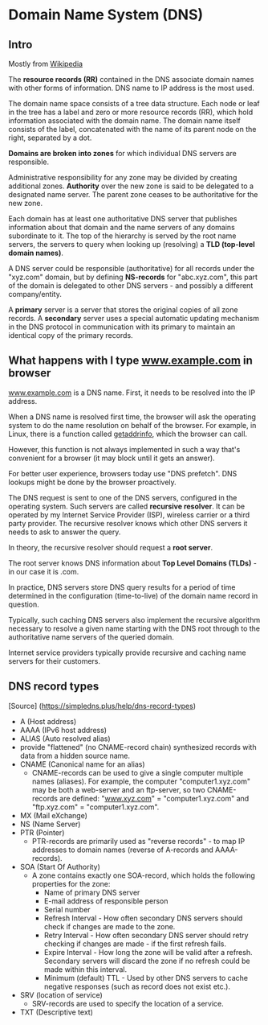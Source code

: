 # Domain Name System (DNS)

## Intro

Mostly from [Wikipedia](https://en.wikipedia.org/wiki/Domain_Name_System)

The **resource records (RR)** contained in the DNS associate domain names with other forms of information. DNS name to IP address is the most used.

The domain name space consists of a tree data structure. Each node or leaf in the tree has a label and zero or more resource records (RR), which hold information associated with the domain name. The domain name itself consists of the label, concatenated with the name of its parent node on the right, separated by a dot.

**Domains are broken into zones** for which individual DNS servers are responsible.

Administrative responsibility for any zone may be divided by creating additional zones. **Authority** over the new zone is said to be delegated to a designated name server. The parent zone ceases to be authoritative for the new zone.

Each domain has at least one authoritative DNS server that publishes information about that domain and the name servers of any domains subordinate to it. The top of the hierarchy is served by the root name servers, the servers to query when looking up (resolving) a **TLD (top-level domain names)**.

A DNS server could be responsible (authoritative) for all records under the "xyz.com" domain, but by defining **NS-records** for "abc.xyz.com", this part of the domain is delegated to other DNS servers - and possibly a different company/entity.

A **primary** server is a server that stores the original copies of all zone records. A **secondary** server uses a special automatic updating mechanism in the DNS protocol in communication with its primary to maintain an identical copy of the primary records.

## What happens with I type www.example.com in browser

www.example.com is a DNS name. First, it needs to be resolved into the IP address.

When a DNS name is resolved first time, the browser will ask the operating system to do the name resolution on behalf of the browser. For example, in Linux, there is a function called [getaddrinfo](https://man7.org/linux/man-pages/man3/getaddrinfo.3.html), which the browser can call.

However, this function is not always implemented in such a way that's convenient for a browser (it may block until it gets an answer).

For better user experience, browsers today use "DNS prefetch". DNS lookups might be done by the browser proactively.

The DNS request is sent to one of the DNS servers, configured in the operating system. Such servers are called **recursive resolver**. It can be operated by my Internet Service Provider (ISP), wireless carrier or a third party provider. The recursive resolver knows which other DNS servers it needs to ask to answer the query.

In theory, the recursive resolver should request a **root server**.

The root server knows DNS information about **Top Level Domains (TLDs)** - in our case it is .com.

In practice, DNS servers store DNS query results for a period of time determined in the configuration (time-to-live) of the domain name record in question.

Typically, such caching DNS servers also implement the recursive algorithm necessary to resolve a given name starting with the DNS root through to the authoritative name servers of the queried domain.

Internet service providers typically provide recursive and caching name servers for their customers.

## DNS record types

[Source] (https://simpledns.plus/help/dns-record-types)

- A (Host address)
- AAAA (IPv6 host address)
- ALIAS (Auto resolved alias)
 - provide "flattened" (no CNAME-record chain) synthesized records with data from a hidden source name.
- CNAME (Canonical name for an alias)
  - CNAME-records can be used to give a single computer multiple names (aliases). For example, the computer "computer1.xyz.com" may be both a web-server and an ftp-server, so two CNAME-records are defined: "www.xyz.com" = "computer1.xyz.com" and "ftp.xyz.com" = "computer1.xyz.com".
- MX (Mail eXchange)
- NS (Name Server)
- PTR (Pointer)
  - PTR-records are primarily used as "reverse records" - to map IP addresses to domain names (reverse of A-records and AAAA-records).
- SOA (Start Of Authority)
  - A zone contains exactly one SOA-record, which holds the following properties for the zone:
    - Name of primary DNS server
    - E-mail address of responsible person
    - Serial number
    - Refresh Interval - How often secondary DNS servers should check if changes are made to the zone.
    - Retry Interval - How often secondary DNS server should retry checking if changes are made - if the first refresh fails.
    - Expire Interval - How long the zone will be valid after a refresh. Secondary servers will discard the zone if no refresh could be made within this interval.
    - Minimum (default) TTL - Used by other DNS servers to cache negative responses (such as record does not exist etc.).
- SRV (location of service)
  - SRV-records are used to specify the location of a service.
- TXT (Descriptive text)

